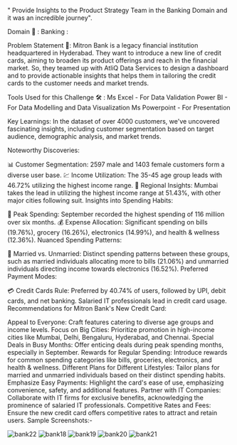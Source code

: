 " Provide Insights to the Product Strategy Team in the Banking Domain and it was an incredible journey".

Domain 🏦 : Banking :

Problem Statement 🎯: 
Mitron Bank is a legacy financial institution headquartered in Hyderabad. They want to introduce a new line of credit cards, aiming to broaden its product offerings and reach in the financial market. So, they teamed up with AtliQ Data Services to design a dashboard and to provide actionable insights that helps them in tailoring the credit cards to the customer needs and market trends.

Tools Used for this Challenge 🛠 :
Ms Excel - For Data Validation 
Power BI - For Data Modelling and Data Visualization 
Ms Powerpoint - For Presentation 


Key Learnings: In the dataset of over 4000 customers, we've uncovered fascinating insights, including customer segmentation based on target audience, demographic analysis, and market trends.

Noteworthy Discoveries:

📊 Customer Segmentation: 2597 male and 1403 female customers form a diverse user base.
💹 Income Utilization: The 35-45 age group leads with 46.72% utilizing the highest income range.
🌆 Regional Insights: Mumbai takes the lead in utilizing the highest income range at 51.43%, with other major cities following suit.
Insights into Spending Habits:

📅 Peak Spending: September recorded the highest spending of 116 million over six months.
💰 Expense Allocation: Significant spending on bills (19.76%), grocery (16.26%), electronics (14.99%), and health & wellness (12.36%).
Nuanced Spending Patterns:

💑 Married vs. Unmarried: Distinct spending patterns between these groups, such as married individuals allocating more to bills (21.06%) and unmarried individuals directing income towards electronics (16.52%).
Preferred Payment Modes:

💳 Credit Cards Rule: Preferred by 40.74% of users, followed by UPI, debit cards, and net banking. Salaried IT professionals lead in credit card usage.
Recommendations for Mitron Bank's New Credit Card:

Appeal to Everyone: Craft features catering to diverse age groups and income levels.
Focus on Big Cities: Prioritize promotion in high-income cities like Mumbai, Delhi, Bengaluru, Hyderabad, and Chennai.
Special Deals in Busy Months: Offer enticing deals during peak spending months, especially in September.
Rewards for Regular Spending: Introduce rewards for common spending categories like bills, groceries, electronics, and health & wellness.
Different Plans for Different Lifestyles: Tailor plans for married and unmarried individuals based on their distinct spending habits.
Emphasize Easy Payments: Highlight the card's ease of use, emphasizing convenience, safety, and additional features.
Partner with IT Companies: Collaborate with IT firms for exclusive benefits, acknowledging the prominence of salaried IT professionals.
Competitive Rates and Fees: Ensure the new credit card offers competitive rates to attract and retain users.
Sample Screenshots:-

![bank22](https://github.com/user-attachments/assets/824a5964-7837-46d0-ab7f-500667af6904)
![bank18](https://github.com/user-attachments/assets/f6ff917e-2ec2-4f6a-9a8f-49081d8434b7)
![bank19](https://github.com/user-attachments/assets/77e06b50-e2e6-4aea-a91c-5bb27b5bb87d)
![bank20](https://github.com/user-attachments/assets/e9853ade-3c97-46db-bda3-e0433e9e9789)
![bank21](https://github.com/user-attachments/assets/440d873a-3f40-4079-9a6e-72be8583757d)



